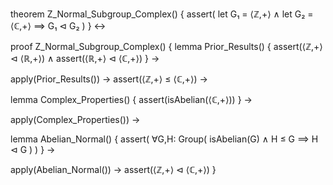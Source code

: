theorem Z_Normal_Subgroup_Complex() {
  assert(
    let G₁ = ⟨ℤ,+⟩ ∧
    let G₂ = ⟨ℂ,+⟩ ⟹
    G₁ ⊲ G₂
  )
} ↔

proof Z_Normal_Subgroup_Complex() {
  lemma Prior_Results() {
    assert(⟨ℤ,+⟩ ⊲ ⟨ℝ,+⟩) ∧
    assert(⟨ℝ,+⟩ ⊲ ⟨ℂ,+⟩)
  } →
  
  apply(Prior_Results()) →
  assert(⟨ℤ,+⟩ ≤ ⟨ℂ,+⟩) →
  
  lemma Complex_Properties() {
    assert(isAbelian(⟨ℂ,+⟩))
  } →
  
  apply(Complex_Properties()) →
  
  lemma Abelian_Normal() {
    assert(
      ∀G,H: Group(
        isAbelian(G) ∧ H ≤ G ⟹ H ⊲ G
      )
    )
  } →
  
  apply(Abelian_Normal()) →
  assert(⟨ℤ,+⟩ ⊲ ⟨ℂ,+⟩)
}